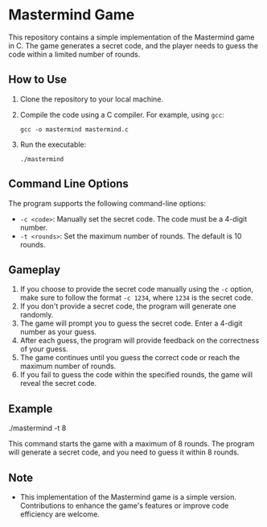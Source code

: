# Mastermind Game

This repository contains a simple implementation of the Mastermind game in C. The game generates a secret code, and the player needs to guess the code within a limited number of rounds.

## How to Use

1. Clone the repository to your local machine.
2. Compile the code using a C compiler. For example, using `gcc`:

   ```
   gcc -o mastermind mastermind.c
   ```

3. Run the executable:

   ```
   ./mastermind
   ```

## Command Line Options

The program supports the following command-line options:

- `-c <code>`: Manually set the secret code. The code must be a 4-digit number.
- `-t <rounds>`: Set the maximum number of rounds. The default is 10 rounds.

## Gameplay

1. If you choose to provide the secret code manually using the `-c` option, make sure to follow the format `-c 1234`, where `1234` is the secret code.
2. If you don't provide a secret code, the program will generate one randomly.
3. The game will prompt you to guess the secret code. Enter a 4-digit number as your guess.
4. After each guess, the program will provide feedback on the correctness of your guess.
5. The game continues until you guess the correct code or reach the maximum number of rounds.
6. If you fail to guess the code within the specified rounds, the game will reveal the secret code.

## Example

./mastermind -t 8

This command starts the game with a maximum of 8 rounds. The program will generate a secret code, and you need to guess it within 8 rounds.

## Note

- This implementation of the Mastermind game is a simple version. Contributions to enhance the game's features or improve code efficiency are welcome.
